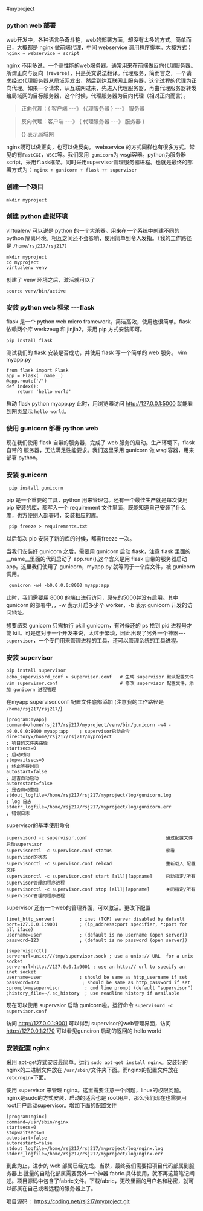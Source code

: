 #myproject


### python web 部署

web开发中，各种语言争奇斗艳，web的部署方面，却没有太多的方式。简单而已，大概都是 nginx 做前端代理，中间 webservice 调用程序脚本。大概方式：`nginx + webservice + script`

nginx 不用多说，一个高性能的web服务器。通常用来在前端做反向代理服务器。所谓正向与反向（reverse），只是英文说法翻译。代理服务，简而言之，一个请求经过代理服务器从局域网发出，然后到达互联网上服务器，这个过程的代理为正向代理。如果一个请求，从互联网过来，先进入代理服务器，再由代理服务器转发给局域网的目标服务器，这个时候，代理服务器为反向代理（相对正向而言）。

> 正向代理：{ 客户端 ---》 代理服务器 } ---》 服务器 

> 反向代理：客户端 ---》 { 代理服务器 ---》 服务器 } 
>  
> {} 表示局域网

nginx既可以做正向，也可以做反向。
webservice 的方式同样也有很多方式。常见的有`FastCGI`，`WSGI`等。我们采用` gunicorn`为 wsgi容器。python为服务器script，采用`flask`框架。同时采用supervisor管理服务器进程。也就是最终的部署方式为：
`nginx + gunicorn + flask ++ supervisor`

### 创建一个项目
   
    mkdir myproject
 
### 创建 python 虚拟环境
virtualenv 可以说是 python 的一个大杀器。用来在一个系统中创建不同的 python 隔离环境。相互之间还不会影响，使用简单到令人发指。（我的工作路径是 `/home/rsj217/rsj217`）

    mkdir myproject
    cd myproject
    virtualenv venv

创建了 venv 环境之后，激活就可以了
    
    source venv/bin/active

### 安装 python web 框架 ---flask

flask 是一个 python web micro framework。简洁高效，使用也很简单。flask 依赖两个库 werkzeug 和 jinjia2。采用 pip 方式安装即可。
    
    pip install flask

测试我们的 flask 安装是否成功，并使用 flask 写一个简单的 web 服务。
    vim myapp.py
     
    from flask import Flask
    app = Flask(__name__)
    @app.route('/')
    def index():
        return 'hello world'

启动 flask
    python myapp.py
此时，用浏览器访问 http://127.0.0.1:5000 就能看到网页显示 `hello world`。

### 使用 gunicorn 部署 python web 
    
现在我们使用 flask 自带的服务器，完成了 web 服务的启动。生产环境下，flask 自带的 服务器，无法满足性能要求。我们这里采用 gunicorn 做 wsgi容器，用来部署 python。

### 安装 gunicorn
   
     pip install gunicorn

pip 是一个重要的工具，python 用来管理包。还有一个最佳生产就是每次使用 pip 安装的库，都写入一个 requirement 文件里面，既能知道自己安装了什么库，也方便别人部署时，安装相应的库。
     
     pip freeze > requirements.txt

以后每次 pip 安装了新的库的时候，都需freeze 一次。

当我们安装好 gunicorn 之后，需要用 gunicorn 启动 flask，注意 flask 里面的__name__里面的代码启动了 app.run(),这个含义是用 flask 自带的服务器启动 app。这里我们使用了 gunicorn，myapp.py  就等同于一个库文件，被 gunicorn 调用。

     gunicron -w4 -b0.0.0.0:8000 myapp:app

此时，我们需要用 8000 的端口进行访问，原先的5000并没有启用。其中 gunicorn 的部署中，，-w 表示开启多少个 worker，-b 表示 gunicorn 开发的访问地址。
 
想要结束 gunicorn 只需执行 pkill gunicorn，有时候还的 ps 找到 pid 进程号才能 kill。可是这对于一个开发来说，太过于繁琐，因此出现了另外一个神器---`supervisor`，一个专门用来管理进程的工具，还可以管理系统的工具进程。

### 安装 supervisor
    pip install supervisor
    echo_supervisord_conf > supervisor.conf   # 生成 supervisor 默认配置文件
    vim supervisor.conf                       # 修改 supervisor 配置文件，添加 gunicorn 进程管理

在myapp supervisor.conf   配置文件底部添加  (注意我的工作路径是` /home/rsj217/rsj217/`)

    [program:myapp]
    command=/home/rsj217/rsj217/myproject/venv/bin/gunicorn -w4 -b0.0.0.0:8000 myapp:app    ; supervisor启动命令
    directory=/home/rsj217/rsj217/myproject                                                 ; 项目的文件夹路径
    startsecs=0                                                                             ; 启动时间
    stopwaitsecs=0                                                                          ; 终止等待时间
    autostart=false                                                                         ; 是否自动启动
    autorestart=false                                                                       ; 是否自动重启
    stdout_logfile=/home/rsj217/rsj217/myproject/log/gunicorn.log                           ; log 日志
    stderr_logfile=/home/rsj217/rsj217/myproject/log/gunicorn.err                           ; 错误日志
    
supervisor的基本使用命令

    supervisord -c supervisor.conf                             通过配置文件启动supervisor
    supervisorctl -c supervisor.conf status                    察看supervisor的状态
    supervisorctl -c supervisor.conf reload                    重新载入 配置文件
    supervisorctl -c supervisor.conf start [all]|[appname]     启动指定/所有 supervisor管理的程序进程
    supervisorctl -c supervisor.conf stop [all]|[appname]      关闭指定/所有 supervisor管理的程序进程

supervisor 还有一个web的管理界面，可以激活。更改下配置

    [inet_http_server]         ; inet (TCP) server disabled by default
    port=127.0.0.1:9001        ; (ip_address:port specifier, *:port for all iface)
    username=user              ; (default is no username (open server))
    password=123               ; (default is no password (open server))

    [supervisorctl]
    serverurl=unix:///tmp/supervisor.sock ; use a unix:// URL  for a unix socket
    serverurl=http://127.0.0.1:9001 ; use an http:// url to specify an inet socket
    username=user              ; should be same as http_username if set
    password=123                ; should be same as http_password if set
    ;prompt=mysupervisor         ; cmd line prompt (default "supervisor")
    ;history_file=~/.sc_history  ; use readline history if available

现在可以使用 supervsior 启动 gunicorn啦。运行命令 `supervisord -c supervisor.conf `

访问 http://127.0.0.1:9001 可以得到 supervisor的web管理界面，访问 http://127.0.0.1:2170 可以看见gunciron 启动的返回的 hello world

### 安装配置 nginx

采用 apt-get方式安装最简单。运行 `sudo apt-get install nginx`。安装好的nginx的二进制文件放在 `/usr/sbin/`文件夹下面。而nginx的配置文件放在 `/etc/nginx`下面。

使用 supervisor 来管理 nginx。这里需要注意一个问题，linux的权限问题。nginx是sudo的方式安装，启动的适合也是 root用户，那么我们现在也需要用 root用户启动supervisor。增加下面的配置文件

    [program:nginx]
    command=/usr/sbin/nginx
    startsecs=0
    stopwaitsecs=0
    autostart=false
    autorestart=false
    stdout_logfile=/home/rsj217/rsj217/myproject/log/nginx.log
    stderr_logfile=/home/rsj217/rsj217/myproject/log/nginx.err   

到此为止，进步的 web 部属已经完成。当然，最终我们需要把项目代码部属到服务器上.批量的自动化部属需要另外一个神器 fabric.具体使用，就不再这篇笔记阐述。项目源码中包含了fabric文件。下载fabric，更改里面的用户名和秘密，就可以部属在自己或者远程的服务器上了。

项目源码： https://coding.net/rsj217/myproject.git





  
        










